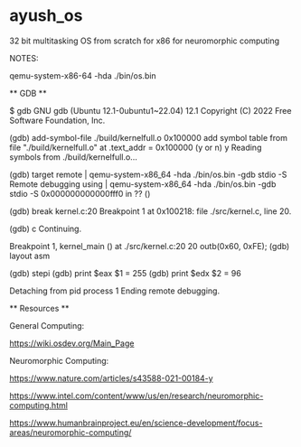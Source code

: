 # ayush_os
32 bit multitasking OS from scratch for x86 for neuromorphic computing

NOTES:

qemu-system-x86-64 -hda ./bin/os.bin

** GDB **

$ gdb
GNU gdb (Ubuntu 12.1-0ubuntu1~22.04) 12.1
Copyright (C) 2022 Free Software Foundation, Inc.

(gdb) add-symbol-file ./build/kernelfull.o  0x100000
add symbol table from file "./build/kernelfull.o" at
	.text_addr = 0x100000
(y or n) y
Reading symbols from ./build/kernelfull.o...

(gdb) target remote | qemu-system-x86_64 -hda ./bin/os.bin -gdb stdio -S
Remote debugging using | qemu-system-x86_64 -hda ./bin/os.bin -gdb stdio -S
0x000000000000fff0 in ?? ()

(gdb) break kernel.c:20
Breakpoint 1 at 0x100218: file ./src/kernel.c, line 20.

(gdb) c
Continuing.

Breakpoint 1, kernel_main () at ./src/kernel.c:20
20	    outb(0x60, 0xFE);
(gdb) layout asm

(gdb) stepi
(gdb) print $eax
$1 = 255
(gdb) print $edx
$2 = 96

Detaching from pid process 1
Ending remote debugging.

** Resources **


General Computing:

https://wiki.osdev.org/Main_Page

Neuromorphic Computing:

https://www.nature.com/articles/s43588-021-00184-y

https://www.intel.com/content/www/us/en/research/neuromorphic-computing.html

https://www.humanbrainproject.eu/en/science-development/focus-areas/neuromorphic-computing/










